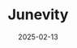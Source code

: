 ---  
layout: startup_page  
title: "Junevity"  
id: "junevity.com"  
permalink: "/junevityjunevity.com02132025/"  
website: "https://www.junevity.com"  
funding_round: "Seed"  
funding_amount: "$10M"  
investors: "Goldcrest Capital, Godfrey Capital"  
about: "Junevity is a biotechnology company developing cell reset therapeutics for longevity. Their RESET platform uses large-scale human data and AI to identify transcription factor targets and repress them with siRNA therapeutics, initially focusing on Type 2 diabetes, obesity, and frailty."  
markets: "Biotech, Therapeutics, Longevity, Biotechnology Research, Medical, Pharmaceutical"  
hq: "San Francisco, California, United States"  
founded_year: "2023"  
linkedin: "https://www.linkedin.com/company/junevity"  
twitter: "https://twitter.com/junevity"  
instagram: ""  
facebook: ""  
crunchbase: "https://www.crunchbase.com/organization/junevity"  
pitchbook: "https://pitchbook.com/profiles/company/541080-64"  

date_display: "13-Feb-2025"  
date: "2025-02-13"

# SEO Optimization  
meta_title: "Junevity - Seed Funding ($10M)"  
meta_description: "Junevity, Junevity is a biotechnology company developing cell reset therapeutics for longevity. Their RESET platform uses large-scale human data and AI to ident..."  
meta_keywords: "Junevity, Biotech, Therapeutics, Longevity, Biotechnology Research, Medical, Pharmaceutical, Seed funding"  
canonical_url: "https://startup.projectstartups.com/junevityjunevity.com02132025/"  
---